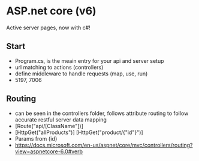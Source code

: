 # ASP.net core (v6)
Active server pages, now with c#!

## Start
- Program.cs, is the meain entry for your api and server setup
- url matching to actions (controllers)
- define middleware to handle requests (map, use, run)
- 5197, 7006

## Routing
- can be seen in the controllers folder, follows attribute routing to follow accurate restful server data mapping
- [Route("api/[ClassName"])]
- [HttpGet("allProducts")] [HttpGet("product/{"id"}")]
- Params from {id}
- https://docs.microsoft.com/en-us/aspnet/core/mvc/controllers/routing?view=aspnetcore-6.0#verb